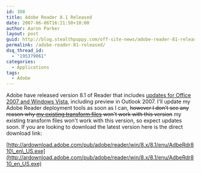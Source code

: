 ```yaml
---
id: 308
title: Adobe Reader 8.1 Released
date: 2007-06-06T16:21:50+10:00
author: Aaron Parker
layout: post
guid: http://blog.stealthpuppy.com/off-site-news/adobe-reader-81-released
permalink: /adobe-reader-81-released/
dsq_thread_id:
  - "195379061"
categories:
  - Applications
tags:
  - Adobe
---
```

Adobe have released version 8.1 of Reader that includes [updates for Office 2007 and Windows Vista](http://itsvista.com/2007/06/acrobat-updated-to-integrate-with-vista-and-office/), including preview in Outlook 2007. I'll update my Adobe Reader deployment tools as soon as I can, <strike>however I don't see any reason why </strike>[<strike>my existing transform files</strike>](http://stealthpuppy.com/deployment/disable-adobe-updater-with-adobe-customization-wizard-8)<strike> won't work with this version</strike> my existing transform files won't work with this version, so expect updates soon. If you are looking to download the latest version here is the direct download link:

[http://ardownload.adobe.com/pub/adobe/reader/win/8.x/8.1/enu/AdbeRdr810\_en\_US.exe](http://ardownload.adobe.com/pub/adobe/reader/win/8.x/8.1/enu/AdbeRdr810_en_US.exe)